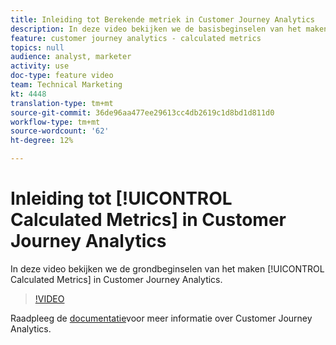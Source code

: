 ```yaml
---
title: Inleiding tot Berekende metriek in Customer Journey Analytics
description: In deze video bekijken we de basisbeginselen van het maken van Berekende Metriek in Customer Journey Analytics.
feature: customer journey analytics - calculated metrics
topics: null
audience: analyst, marketer
activity: use
doc-type: feature video
team: Technical Marketing
kt: 4448
translation-type: tm+mt
source-git-commit: 36de96aa477ee29613cc4db2619c1d8bd1d811d0
workflow-type: tm+mt
source-wordcount: '62'
ht-degree: 12%

---
```



# Inleiding tot [!UICONTROL Calculated Metrics] in Customer Journey Analytics

In deze video bekijken we de grondbeginselen van het maken [!UICONTROL Calculated Metrics] in Customer Journey Analytics.

>[!VIDEO](https://video.tv.adobe.com/v/31787/?quality=12)

Raadpleeg de [documentatie](https://docs.adobe.com/content/help/en/analytics-platform/using/cja-landing.html)voor meer informatie over Customer Journey Analytics.
